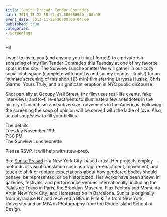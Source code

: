 ```yaml
---
title: Sunita Prasad: Tender Comrades
date: 2013-11-22 18:31:47.000000000 -06:00
event_date: 2013-11-22T20:00:00-04:00
published: true
categories:
- Screenings
---
```

<p>Hi!</p>
<p>I want to invite you (and anyone you think I forgot!) to a private-ish screening of my film Tender Comrades this Tuesday at one of my favorite spots in the city: The Sunview Luncheonette! We will gather in our cozy social club space (complete with booths and spinny counter stools!) for an intimate screening of this short (23 min) film starring Laryssa Husiak, Chris Giarmo, Yours Truly, and a significant eruption in NYC public discourse:</p>
<p>Shot partially at Occupy Wall Street, the film uses real-life events, fake interviews, and lo-fi re-enactments to illuminate a few anecdotes in the history of anarchism and subversive movements in the Americas. Following the screening the soup of opinion will be served with the ladle of love. Also, actual soup/stew to fill your bellies.</p>
<p>The details:<br />
Tuesday November 19th<br />
7:30 PM<br />
The Sunview Luncheonette</p>
<p>Please RSVP. It will help with stew-prep.</p>

Bio:
<a href="https://www.sunitaprasad.net/">Sunita Prasad</a> is a New York City-based artist. Her projects employ methods of visual translation such as drag, re-enactment, movement, and touch to shift or rupture expectations about how gendered bodies should behave, be represented, or be historicized. Her works have been shown in galleries, festivals, and performance venues internationally, including the Palais de Tokyo in Paris; the Brooklyn Museum, Flux Factory and Momenta Art in New York City; and Homesession in Barcelona. Sunita is originally from Syracuse NY and received a BFA in Film & TV from New York University and an MFA in Photography from the Rhode Island School of Design.


